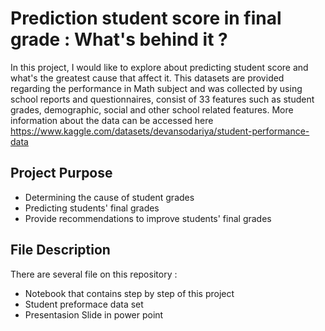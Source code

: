# Prediction student score in final grade : What's behind it ?

In this project, I would like to explore about predicting student score and what's the greatest cause that affect it. This datasets are provided regarding the performance in Math  subject and was collected by using school reports and questionnaires, consist of 33 features such as student grades, demographic, social and other school related features. More information about the data can be accessed here https://www.kaggle.com/datasets/devansodariya/student-performance-data

## Project Purpose
- Determining the cause of student grades
- Predicting students' final grades
- Provide recommendations to improve students' final grades


## File Description
There are several file on this repository :
- Notebook that contains step by step of this project
- Student preformace data set
- Presentasion Slide in power point
